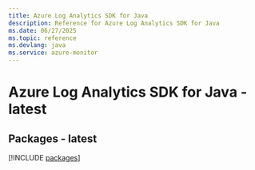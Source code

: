 ```yaml
---
title: Azure Log Analytics SDK for Java
description: Reference for Azure Log Analytics SDK for Java
ms.date: 06/27/2025
ms.topic: reference
ms.devlang: java
ms.service: azure-monitor
---
```

# Azure Log Analytics SDK for Java - latest
## Packages - latest
[!INCLUDE [packages](log-analytics-index.md)]